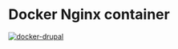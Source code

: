 # Docker Nginx container

[![docker-drupal](https://img.shields.io/badge/spy86-nginx-blue.svg)](https://cloud.docker.com/repository/docker/spy86/nginx) 
